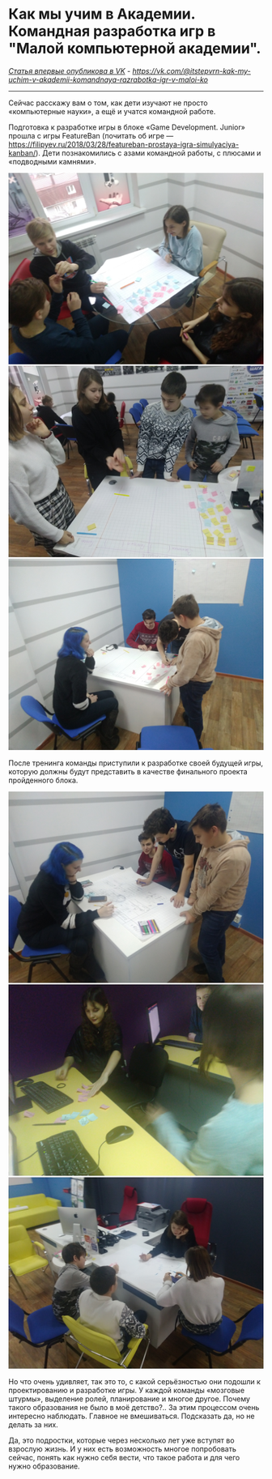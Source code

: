 # Как мы учим в Академии. Командная разработка игр в "Малой компьютерной академии".

*[Статья впервые опубликова в VK](https://vk.com/@itstepvrn-kak-my-uchim-v-akademii-komandnaya-razrabotka-igr-v-maloi-ko) - https://vk.com/@itstepvrn-kak-my-uchim-v-akademii-komandnaya-razrabotka-igr-v-maloi-ko*

***

Сейчас расскажу вам о том, как дети изучают не просто «компьютерные науки», а ещё и учатся командной работе.

Подготовка к разработке игры в блокe «Game Development. Junior» прошла с игры FeatureBan (почитать об игре — https://filipyev.ru/2018/03/28/featureban-prostaya-igra-simulyaciya-kanban/). Дети познакомились с азами командной работы, с плюсами и «подводными камнями».

![step_team_1](./img/team_development_of_games_in_the_small_computer_academy/step_team_1.jpg)
![step_team_2](./img/team_development_of_games_in_the_small_computer_academy/step_team_2.jpg)
![step_team_3](./img/team_development_of_games_in_the_small_computer_academy/step_team_3.jpg)

После тренинга команды приступили к разработке своей будущей игры, которую должны будут представить в качестве финального проекта пройденного блока.

![step_team_4](./img/team_development_of_games_in_the_small_computer_academy/step_team_4.jpg)
![step_team_5](./img/team_development_of_games_in_the_small_computer_academy/step_team_5.jpg)
![step_team_6](./img/team_development_of_games_in_the_small_computer_academy/step_team_6.jpg)

Но что очень удивляет, так это то, с какой серьёзностью они подошли к проектированию и разработке игры. У каждой команды «мозговые штурмы», выделение ролей, планирование и многое другое. Почему такого образования не было в моё детство?.. За этим процессом очень интересно наблюдать. Главное не вмешиваться. Подсказать да, но не делать за них.

Да, это подростки, которые через несколько лет уже вступят во взрослую жизнь. И у них есть возможность многое попробовать сейчас, понять как нужно себя вести, что такое работа и для чего нужно образование.
